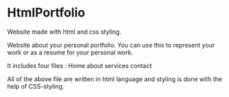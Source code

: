# HtmlPortfolio

Website made with html and css styling.

Website about your personal portfolio. You can use this to represent your work or as a resume for your personal work.

It includes four files :
            Home
            about
            services
            contact

All of the above file are written in html language and styling is done with the help of CSS-styling.

 
